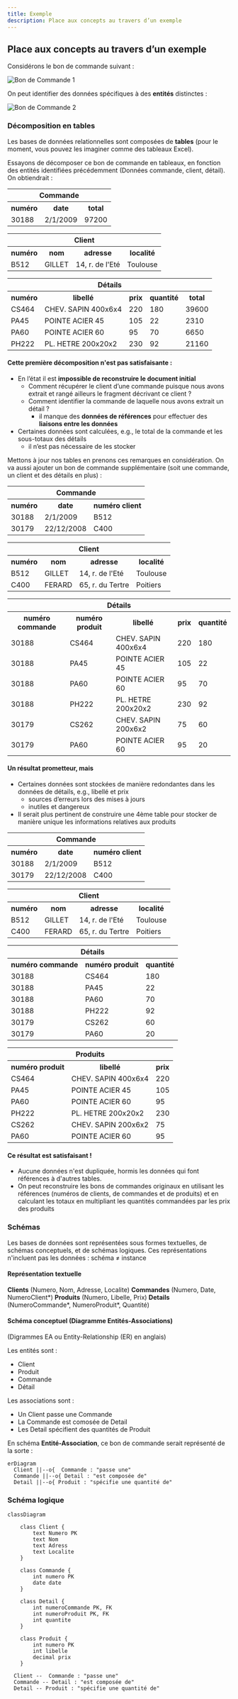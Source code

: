 ```yaml
---
title: Exemple
description: Place aux concepts au travers d’un exemple
---
```


## Place aux concepts au travers d’un exemple

Considérons le bon de commande suivant :

![Bon de Commande 1](/public/01-01-01-BonDeCommande.png)

On peut identifier des données spécifiques à des **entités** distinctes :

![Bon de Commande 2](/public/01-01-02-BonDeCommande2.png)

### Décomposition en tables

Les bases de données relationnelles sont composées de **tables** (pour le moment, vous pouvez les imaginer comme des tableaux Excel).

Essayons de décomposer ce bon de commande en tableaux, en fonction des entités identifiées précédemment (Données commande, client, détail). On obtiendrait :

<table>
    <tr><th colspan="3">Commande</th></tr>
    <tr><th>numéro</th><th>date</th><th>total</th></tr>
    <tr><td>30188</td><td>2/1/2009</td><td>97200</td></tr>
</table>

<table>
    <tr><th colspan="4">Client</th></tr>
  <tr><th>numéro</th><th>nom</th><th>adresse</th><th>localité</th></tr>
  <tr><td>B512</td><td>GILLET</td><td>14, r. de l'Eté</td><td>Toulouse</td></tr>
</table>

<table>
    <tr><th colspan="5">Détails</th></tr>
    <tr><th>numéro</th><th>libellé</th><th>prix</th><th>quantité</th><th>total</th></tr>
    <tr><td>CS464</td><td>CHEV. SAPIN 400x6x4</td><td>220</td><td>180</td><td>39600</td></tr>
    <tr><td>PA45</td><td>POINTE ACIER 45</td><td>105</td><td>22</td><td>2310</td></tr>
    <tr><td>PA60</td><td>POINTE ACIER 60</td><td>95</td><td>70</td><td>6650</td></tr>
    <tr><td>PH222</td><td>PL. HETRE 200x20x2</td><td>230</td><td>92</td><td>21160</td></tr>
</table>

#### Cette première décomposition n'est pas satisfaisante :


* En l’état il est **impossible de reconstruire le document initial**
    * Comment récupérer le client d’une commande puisque nous avons extrait et rangé ailleurs le fragment décrivant ce client ?
    * Comment identifier la commande de laquelle nous avons extrait un détail ?
        * il manque des **données de références** pour effectuer des **liaisons entre les données**
* Certaines données sont calculées, e.g., le total de la commande et les sous-totaux des détails
    * il n’est pas nécessaire de les stocker

Mettons à jour nos tables en prenons ces remarques en considération.
On va aussi ajouter un bon de commande supplémentaire (soit une commande, un client et des détails en plus) :

<table>
    <tr><th colspan="3">Commande</th></tr>
    <tr><th>numéro</th><th>date</th><th>numéro client</th></tr>
    <tr><td>30188</td><td>2/1/2009</td><td>B512</td></tr>
    <tr><td>30179</td><td>22/12/2008</td><td>C400</td></tr>
</table>

<table>
    <tr><th colspan="4">Client</th></tr>
  <tr><th>numéro</th><th>nom</th><th>adresse</th><th>localité</th></tr>
  <tr><td>B512</td><td>GILLET</td><td>14, r. de l'Eté</td><td>Toulouse</td></tr>
  <tr><td>C400</td><td>FERARD</td><td>65, r. du Tertre</td><td>Poitiers</td></tr>
</table>

<table>
    <tr><th colspan="5">Détails</th></tr>
    <tr><th>numéro commande</th><th>numéro produit</th><th>libellé</th><th>prix</th><th>quantité</th></tr>
    <tr><td>30188</td><td>CS464</td><td>CHEV. SAPIN 400x6x4</td><td>220</td><td>180</td></tr>
    <tr><td>30188</td><td>PA45</td><td>POINTE ACIER 45</td><td>105</td><td>22</td></tr>
    <tr><td>30188</td><td>PA60</td><td>POINTE ACIER 60</td><td>95</td><td>70</td></tr>
    <tr><td>30188</td><td>PH222</td><td>PL. HETRE 200x20x2</td><td>230</td><td>92</td></tr>
    <tr><td>30179</td><td>CS262</td><td>CHEV. SAPIN 200x6x2</td><td>75</td><td>60</td></tr>
    <tr><td>30179</td><td>PA60</td><td>POINTE ACIER 60</td><td>95</td><td>20</td></tr>
</table>

#### Un résultat prometteur, mais

* Certaines données sont stockées de manière redondantes dans les données de détails, e.g., libellé et prix
    * sources d’erreurs lors des mises à jours
    * inutiles et dangereux
* Il serait plus pertinent de construire une 4ème table pour stocker de manière unique les informations relatives aux produits

<table>
    <tr><th colspan="3">Commande</th></tr>
    <tr><th>numéro</th><th>date</th><th>numéro client</th></tr>
    <tr><td>30188</td><td>2/1/2009</td><td>B512</td></tr>
    <tr><td>30179</td><td>22/12/2008</td><td>C400</td></tr>
</table>

<table>
    <tr><th colspan="4">Client</th></tr>
  <tr><th>numéro</th><th>nom</th><th>adresse</th><th>localité</th></tr>
  <tr><td>B512</td><td>GILLET</td><td>14, r. de l'Eté</td><td>Toulouse</td></tr>
  <tr><td>C400</td><td>FERARD</td><td>65, r. du Tertre</td><td>Poitiers</td></tr>
</table>

<table>
    <tr><th colspan="5">Détails</th></tr>
    <tr><th>numéro commande</th><th>numéro produit</th><th>quantité</th></tr>
    <tr><td>30188</td><td>CS464</td><td>180</td></tr>
    <tr><td>30188</td><td>PA45</td><td>22</td></tr>
    <tr><td>30188</td><td>PA60</td><td>70</td></tr>
    <tr><td>30188</td><td>PH222</td><td>92</td></tr>
    <tr><td>30179</td><td>CS262</td><td>60</td></tr>
    <tr><td>30179</td><td>PA60</td><td>20</td></tr>
</table>

<table>
    <tr><th colspan="5">Produits</th></tr>
    <tr><th>numéro produit</th><th>libellé</th><th>prix</th></tr>
    <tr><td>CS464</td><td>CHEV. SAPIN 400x6x4</td><td>220</td></tr>
    <tr><td>PA45</td><td>POINTE ACIER 45</td><td>105</td></tr>
    <tr><td>PA60</td><td>POINTE ACIER 60</td><td>95</td></tr>
    <tr><td>PH222</td><td>PL. HETRE 200x20x2</td><td>230</td></tr>
    <tr><td>CS262</td><td>CHEV. SAPIN 200x6x2</td><td>75</td></tr>
    <tr><td>PA60</td><td>POINTE ACIER 60</td><td>95</td></tr>
</table>

#### Ce résultat est satisfaisant !

* Aucune données n'est dupliquée, hormis les données qui font références à d'autres tables.
* On peut reconstruire les bons de commandes originaux en utilisant les références (numéros de clients, de commandes et de produits) et en calculant les totaux en multipliant les quantités commandées par les prix des produits


### Schémas

Les bases de données sont représentées sous formes textuelles, de schémas conceptuels, et de schémas logiques.
Ces représentations n'incluent pas les données : schéma ≠ instance

#### Représentation textuelle

**Clients** (Numero, Nom, Adresse, Localite)
**Commandes** (Numero, Date, NumeroClient*)
**Produits** (Numero, Libelle, Prix)
**Details** (NumeroCommande*, NumeroProduit*, Quantité)

#### Schéma conceptuel (Diagramme Entités-Associations)

(Digrammes EA ou Entity-Relationship (ER) en anglais)

Les entités sont :

- Client
- Produit
- Commande
- Détail

Les associations sont :

- Un Client passe une Commande
- La Commande est comosée de Detail
- Les Detail spécifient des quantités de Produit

En schéma **Entité-Association**, ce bon de commande serait représenté de la sorte :

```mermaid
erDiagram
  Client ||--o{  Commande : "passe une"
  Commande ||--o{ Detail : "est composée de"
  Detail ||--o{ Produit : "spécifie une quantité de"

```

### Schéma logique


```mermaid
classDiagram

    class Client {
        text Numero PK
        text Nom
        text Adress
        text Localite
    }

    class Commande {
        int numero PK
        date date
    }

    class Detail {
        int numeroCommande PK, FK
        int numeroProduit PK, FK
        int quantite
    }

    class Produit {
        int numero PK
        int libelle
        decimal prix
    }

  Client --  Commande : "passe une"
  Commande -- Detail : "est composée de"
  Detail -- Produit : "spécifie une quantité de"


```